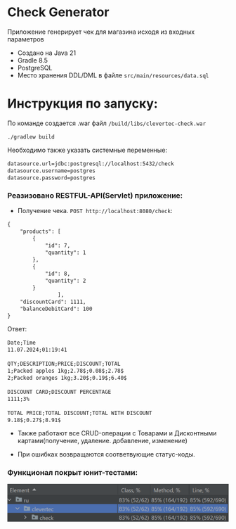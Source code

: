 # Check Generator

Приложение генерирует чек для магазина исходя из входных параметров

- Создано на Java 21
- Gradle 8.5
- PostgreSQL
- Место хранения DDL/DML в файле `src/main/resources/data.sql`

# Инструкция по запуску:

По команде создается .war файл `/build/libs/clevertec-check.war`

```
./gradlew build
```

Необходимо также указать системные переменные:
```
datasource.url=jdbc:postgresql://localhost:5432/check
datasource.username=postgres
datasource.password=postgres
```

### Реазизовано RESTFUL-API(Servlet) приложение:
- Получение чека. `POST http://localhost:8080/check`:
```
{
    "products": [
        {
            "id": 7,
            "quantity": 1
        },
        {
            "id": 8,
            "quantity": 2
        }
                ],
    "discountCard": 1111,
    "balanceDebitCard": 100
}
```
Ответ:
```
Date;Time
11.07.2024;01:19:41

QTY;DESCRIPTION;PRICE;DISCOUNT;TOTAL
1;Packed apples 1kg;2.78$;0.08$;2.78$
2;Packed oranges 1kg;3.20$;0.19$;6.40$

DISCOUNT CARD;DISCOUNT PERCENTAGE
1111;3%

TOTAL PRICE;TOTAL DISCOUNT;TOTAL WITH DISCOUNT
9.18$;0.27$;8.91$
```

- Также работают все CRUD-операции с Товарами и Дисконтными картами(получение, удаление. добавление, изменение)

- При ошибках возвращаются соответвующие статус-коды.

### Функционал покрыт юнит-тестами:

![coverage.png](coverage.png)
